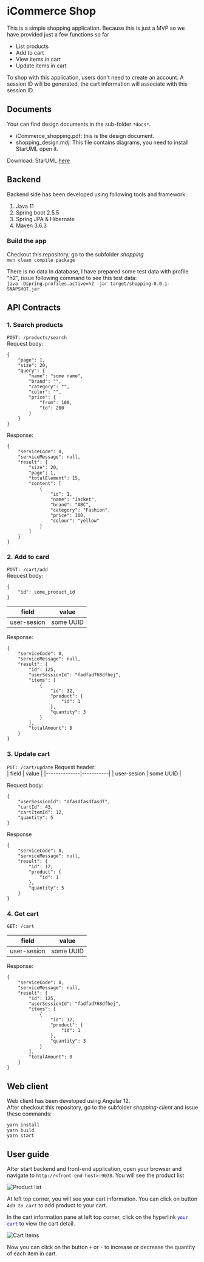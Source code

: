 # iCommerce Shop
This is a simple shopping application. Because this is just a MVP so we have provided just a few functions so far
- List products 
- Add to cart
- View items in cart
- Update items in cart

To shop with this application, users don't need to create an account. A session ID will be generated, the cart information will associate with this session ID.

## Documents
Your can find design documents in the sub-folder ```*docs*```.
- iCommerce_shopping.pdf: this is the design document.
- shopping_design.mdj: This file contains diagrams, you need to install StarUML open it.

Download: StarUML [here](https://staruml.io)

## Backend
Backend side has been developed using following tools and framework:
1. Java 11
2. Spring boot 2.5.5
3. Spring JPA & Hibernate
4. Maven 3.6.3

### Build the app
Checkout this repository, go to the subfolder *shopping* <br/>
```mvn clean compile package```

There is no data in database, I have prepared some test data with profile "h2", issue following command to see this test data: <br/>
```java -Dspring.profiles.active=h2 -jar target/shopping-0.0.1-SNAPSHOT.jar```

## API Contracts
### 1. Search products <br/>
```POST: /products/search``` <br>
Request body:
```
{
	"page": 1,
	"size": 20,
	"query": {
		"name": "some name",
		"brand": "",
		"category": "",
		"color": "",
		"price": {
			"from": 100,
			"to": 200
		}
	}
}
```
Response:
```
{
	"serviceCode": 0,
	"serviceMessage": null,
	"result": {
		"size": 20,
		"page": 1,
		"totalElement": 15,
		"content": [
			{
				"id": 1,
				"name": "Jacket",
				"brand": "ABC",
				"category": "Fashion",
				"price": 100,
				"colour": "yellow"
			}
		]
	}
}
```

### 2. Add to card
```POST: /cart/add```<br/>
Request body:
```
{
	"id": some_product_id
}
```
| field        | value     |
|--------------|-----------|
| user-sesion  | some UUID |

Response:
```
{
	"serviceCode": 0,
	"serviceMessage": null,
	"result": {
		"id": 125,
		"userSessionId": "fadfad768dfhej",
		"items": [
			{
				"id": 32,
				"product": {
					"id": 1
				},
				"quantity": 3
			}
		],
		"totalAmount": 0
	}
}
```
### 3. Update cart
```PUT: /cart/update```
Request header:  <br/>
| field        | value     |
|--------------|-----------|
| user-sesion  | some UUID |


Request body:  <br/>
```
{
	"userSessionId": "dfasdfasdfasdf",
	"cartId": 43,
	"cartItemId": 12,
	"quantity": 5
}
```


Response <br/>
```
{
	"serviceCode": 0,
	"serviceMessage": null,
	"result": {
		"id": 12,
		"product": {
			"id": 1
		},
		"quantity": 5
	}
}
```

### 4. Get cart
```GET: /cart``` <br/>

| field        | value     |
|--------------|-----------|
| user-sesion  | some UUID |


Response: <br/>
```
{
	"serviceCode": 0,
	"serviceMessage": null,
	"result": {
		"id": 125,
		"userSessionId": "fadfad768dfhej",
		"items": [
			{
				"id": 32,
				"product": {
					"id": 1
				},
				"quantity": 3
			}
		],
		"totalAmount": 0
	}
}
```
## Web client
Web client has been developed using Angular 12. <br/>
After checkout this repository, go to the subfolder *shopping-client* and issue these commands:

```yarn install```<br/>
```yarn build```<br/>
```yarn start```<br/>

## User guide
After start backend and front-end application, open your browser and navigate to ```http://<front-end-host>:9078```. You will see the product list

![Product list](https://github.com/daoanhvu/iCommerce/blob/main/docs/ProductList.png?raw=true "Product list")

At left top corner, you will see your cart information. You can click on button *```Add to cart```* to add product to your cart.

In the cart information pane at left top corner, click on the hyperlink <span style="color:blue">```your cart```</span> to view the cart detail.

![Cart Items](https://github.com/daoanhvu/iCommerce/blob/main/docs/CartItemList.png?raw=true "Cart Items")

Now you can click on the button `+` or `-` to increase or decrease the quantity of each item in cart.